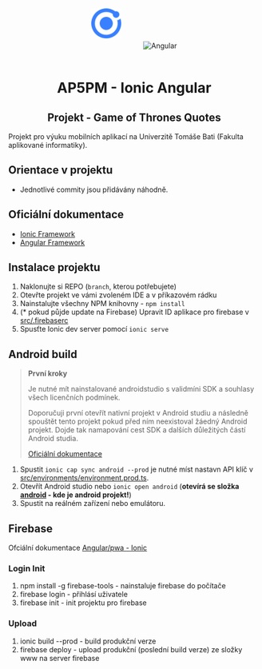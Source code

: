 <p align="center">
    <img alt="Ionic" src="https://github.com/ionic-team/ionic-framework/blob/main/.github/assets/logo.png?raw=true" width="60" style="margin: 20px" />
    <img alt="Angular" src="https://angular.io/assets/images/logos/angular/logo-nav@2x.png" height="60" style="margin: 20px" />
</p>
<div>
<h1 align="center">
  AP5PM - Ionic Angular
</h1>
<h2 align="center">
  Projekt - Game of Thrones Quotes
</h2>
</div>

Projekt pro výuku mobilních aplikací na Univerzitě Tomáše Bati (Fakulta aplikované informatiky).

## Orientace v projektu

- Jednotlivé commity jsou přidávány náhodně.

## Oficiální dokumentace

- [Ionic Framework](https://ionicframework.com/)
- [Angular Framework](https://angular.io/)

## Instalace projektu

1. Naklonujte si REPO (`branch`, kterou potřebujete)
2. Otevřte projekt ve vámi zvoleném IDE a v příkazovém rádku
3. Nainstalujte všechny NPM knihovny - `npm install`
4. (* pokud půjde update na Firebase) Upravit ID aplikace pro firebase v [src/.firebaserc](src/.firebaserc)
5. Spusťte Ionic dev server pomocí `ionic serve`

## Android build

> **První kroky**
> 
> Je nutné mít nainstalované androidstudio s validmíni SDK a souhlasy všech licenčních podmínek.
> 
> Doporučuji první otevřít nativní projekt v Android studiu a následně spouštět tento 
> projekt pokud před ním neexistoval žáedný Android projekt. Dojde tak namapování cest 
> SDK a dalších důležitých částí Android studia.
> 
> [Oficiální dokumentace](https://ionicframework.com/docs/developing/android)

1. Spustit `ionic cap sync android --prod` je nutné míst nastavn API klíč v [src/environments/environment.prod.ts](src/environments/environment.prod.ts). 
2. Otevřít Android studio nebo `ionic open android` (**otevírá se složka [android](android) - kde je android projekt!**)
3. Spustit na reálném zařízení nebo emulátoru.

## Firebase

Ofciální dokumentace [Angular/pwa - Ionic](https://ionicframework.com/docs/angular/pwa)

### Login Init

1. npm install -g firebase-tools - nainstaluje firebase do počítače
2. firebase login - přihlásí uživatele
3. firebase init - init projektu pro firebase

### Upload

1. ionic build --prod - build produkční verze
2. firebase deploy - upload produkční (poslední build verze) ze složky www na server firebase


